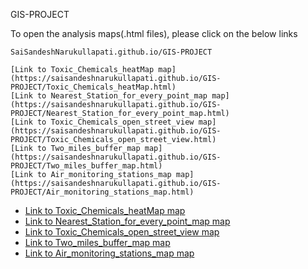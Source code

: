  GIS-PROJECT
 
 
To open the analysis maps(.html files), please click on the below links

`SaiSandeshNarukullapati.github.io/GIS-PROJECT`



```
[Link to Toxic_Chemicals_heatMap map](https://saisandeshnarukullapati.github.io/GIS-PROJECT/Toxic_Chemicals_heatMap.html)
[Link to Nearest_Station_for_every_point_map map](https://saisandeshnarukullapati.github.io/GIS-PROJECT/Nearest_Station_for_every_point_map.html)
[Link to Toxic_Chemicals_open_street_view map](https://saisandeshnarukullapati.github.io/GIS-PROJECT/Toxic_Chemicals_open_street_view.html)
[Link to Two_miles_buffer_map map](https://saisandeshnarukullapati.github.io/GIS-PROJECT/Two_miles_buffer_map.html)
[Link to Air_monitoring_stations_map map](https://saisandeshnarukullapati.github.io/GIS-PROJECT/Air_monitoring_stations_map.html)

```


 - [Link to Toxic_Chemicals_heatMap map](https://saisandeshnarukullapati.github.io/GIS-PROJECT/Toxic_Chemicals_heatMap.html)
 - [Link to Nearest_Station_for_every_point_map map](https://saisandeshnarukullapati.github.io/GIS-PROJECT/Nearest_Station_for_every_point_map.html)
 - [Link to Toxic_Chemicals_open_street_view map](https://saisandeshnarukullapati.github.io/GIS-PROJECT/Toxic_Chemicals_open_street_view.html)
 - [Link to Two_miles_buffer_map map](https://saisandeshnarukullapati.github.io/GIS-PROJECT/Two_miles_buffer_map.html)
 - [Link to Air_monitoring_stations_map map](https://saisandeshnarukullapati.github.io/GIS-PROJECT/Air_monitoring_stations_map.html)


